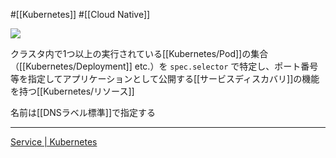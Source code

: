 #[[Kubernetes]] #[[Cloud Native]]

![](https://github.com/kubernetes/community/raw/master/icons/png/resources/labeled/svc-128.png)

クラスタ内で1つ以上の実行されている[[Kubernetes/Pod]]の集合（[[Kubernetes/Deployment]] etc.）を `spec.selector` で特定し、ポート番号等を指定してアプリケーションとして公開する[[サービスディスカバリ]]の機能を持つ[[Kubernetes/リソース]]

名前は[[DNSラベル標準]]で指定する

---

[Service | Kubernetes](https://kubernetes.io/ja/docs/concepts/services-networking/service/)